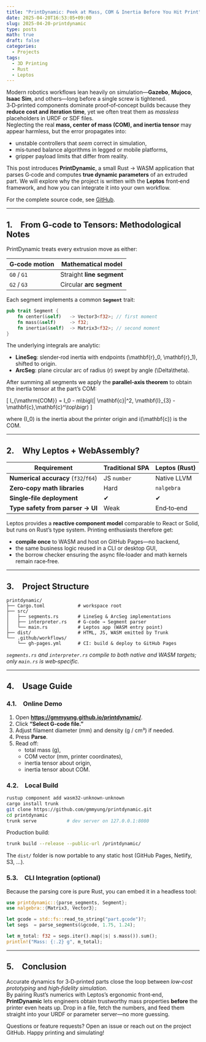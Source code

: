 ```yaml
---
title: "PrintDynamic: Peek at Mass, COM & Inertia Before You Hit Print"
date: 2025-04-20T16:53:05+09:00
slug: 2025-04-20-printdynamic
type: posts
math: true
draft: false
categories:
  - Projects
tags:
  - 3D Printing
  - Rust
  - Leptos
---
```


Modern robotics workflows lean heavily on simulation—**Gazebo**, **Mujoco**, **Isaac Sim**, and others—long before a single screw is tightened.  
3‑D‑printed components dominate proof‑of‑concept builds because they **reduce cost and iteration time**, yet we often treat them as *massless* placeholders in URDF or SDF files.  
Neglecting the real **mass, center of mass (COM), and inertia tensor** may appear harmless, but the error propagates into:

* unstable controllers that *seem* correct in simulation,  
* mis‑tuned balance algorithms in legged or mobile platforms,  
* gripper payload limits that differ from reality.

This post introduces **PrintDynamic**, a small Rust → WASM application that parses G‑code and computes **true dynamic parameters** of an extruded part. We will explore why the project is written with the **Leptos** front‑end framework, and how you can integrate it into your own workflow.

For the complete source code, see [GitHub](https://github.com/gmmyung/printdynamic).

---

## 1. From G‑code to Tensors: Methodological Notes

PrintDynamic treats every extrusion move as either:

| G‑code motion | Mathematical model              |
|---------------|---------------------------------|
| `G0` / `G1`   | Straight **line segment**       |
| `G2` / `G3`   | Circular **arc segment**        |

Each segment implements a common **`Segment`** trait:

```rust
pub trait Segment {
    fn center(&self)   -> Vector3<f32>; // first moment
    fn mass(&self)     -> f32;
    fn inertia(&self)  -> Matrix3<f32>; // second moment
}
```

The underlying integrals are analytic:

* **LineSeg**: slender‑rod inertia with endpoints \(\mathbf{r}_0, \mathbf{r}_1\), shifted to origin.  
* **ArcSeg**: plane circular arc of radius \(r\) swept by angle \(\Delta\theta\).

After summing all segments we apply the **parallel‑axis theorem** to obtain the inertia tensor at the part’s COM:

\[
I_{\mathrm{COM}} = I_0 - m\bigl(\| \mathbf{c}\|^2\, \mathbf{I}_{3} - \mathbf{c}\,\mathbf{c}^\top\bigr)
\]

where \(I_0\) is the inertia about the printer origin and i\(\mathbf{c}\) is the COM.

---

## 2. Why Leptos + WebAssembly?

| Requirement                         | Traditional SPA | Leptos (Rust) |
|------------------------------------|-----------------|---------------|
| **Numerical accuracy** (`f32`/`f64`)| JS `number`     | Native LLVM   |
| **Zero‑copy math libraries**       | Hard            | `nalgebra`    |
| **Single‑file deployment**         | ✔︎              | ✔︎           |
| **Type safety from parser → UI**   | Weak            | End‑to‑end    |

Leptos provides a **reactive component model** comparable to React or Solid, but runs on Rust’s type system. Printing enthusiasts therefore get:

* **compile once** to WASM and host on GitHub Pages—no backend,
* the same business logic reused in a CLI or desktop GUI,
* the borrow checker ensuring the async file‑loader and math kernels remain race‑free.

---

## 3. Project Structure

```
printdynamic/
├── Cargo.toml            # workspace root
├── src/
│   ├── segments.rs       # LineSeg & ArcSeg implementations
│   ├── interpreter.rs    # G‑code → Segment parser
│   └── main.rs           # Leptos app (WASM entry point)
├── dist/                 # HTML, JS, WASM emitted by Trunk
└── .github/workflows/
    └── gh-pages.yml      # CI: build & deploy to GitHub Pages
```

*`segments.rs` and `interpreter.rs` compile to both native and WASM targets; only `main.rs` is web‑specific.*

---

## 4. Usage Guide

### 4.1. Online Demo

1. Open **<https://gmmyung.github.io/printdynamic/>**.  
2. Click **“Select G‑code file.”**  
3. Adjust filament diameter (mm) and density (g / cm³) if needed.  
4. Press **Parse**.  
5. Read off:
   * total mass (g),  
   * COM vector (mm, printer coordinates),  
   * inertia tensor about origin,  
   * inertia tensor about COM.

### 4.2. Local Build

```bash
rustup component add wasm32-unknown-unknown
cargo install trunk
git clone https://github.com/gmmyung/printdynamic.git
cd printdynamic
trunk serve           # dev server on 127.0.0.1:8080
```

Production build:

```bash
trunk build --release --public-url /printdynamic/
```

The `dist/` folder is now portable to any static host (GitHub Pages, Netlify, S3, …).

### 5.3. CLI Integration (optional)

Because the parsing core is pure Rust, you can embed it in a headless tool:

```rust
use printdynamic::{parse_segments, Segment};
use nalgebra::{Matrix3, Vector3};

let gcode = std::fs::read_to_string("part.gcode")?;
let segs  = parse_segments(&gcode, 1.75, 1.24);

let m_total: f32 = segs.iter().map(|s| s.mass()).sum();
println!("Mass: {:.2} g", m_total);
```

---

## 5. Conclusion

Accurate dynamics for 3‑D‑printed parts close the loop between *low‑cost prototyping* and *high‑fidelity simulation*.  
By pairing Rust’s numerics with Leptos’s ergonomic front‑end, **PrintDynamic** lets engineers obtain trustworthy mass properties **before** the printer even heats up. Drop in a file, fetch the numbers, and feed them straight into your URDF or parameter server—no more guessing.

Questions or feature requests? Open an issue or reach out on the project GitHub. Happy printing and simulating!
